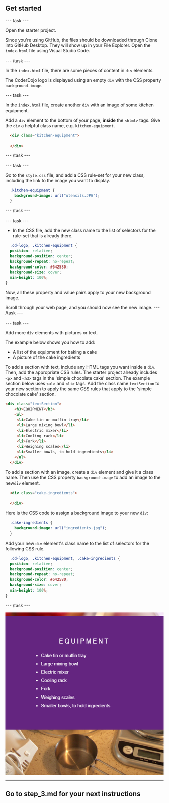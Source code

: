 ## Get started

--- task ---

Open the starter project.

Since you're using GitHub, the files should be downloaded through Clone into GitHub Desktop. They will show up in your File Explorer. Open the `index.html` file using Visual Studio Code.

--- /task ---

In the `index.html` file, there are some pieces of content in `div` elements. 

The CoderDojo logo is displayed using an empty `div` with the CSS property ```background-image```.

--- task ---

In the `index.html` file, create another `div` with an image of some kitchen equipment.

Add a `div` element to the bottom of your page, **inside** the `<html>` tags. Give the `div` a helpful class name, e.g. `kitchen-equipment`.

```html
  <div class="kitchen-equipment">

  </div>
  ```

--- /task ---

--- task ---

Go to the ```style.css``` file, and add a CSS rule-set for your new class, including the link to the image you want to display.
```css
  .kitchen-equipment {
    background-image: url("utensils.JPG");
  }
```
--- /task ---

--- task ---

+ In the CSS file, add the new class name to the list of selectors for the rule-set that is already there.
```css
  .cd-logo, .kitchen-equipment {
  position: relative;
  background-position: center;
  background-repeat: no-repeat;
  background-color: #642580;
  background-size: cover;
  min-height: 100%;
}
```
Now, all these property and value pairs apply to your new background image.

Scroll through your web page, and you should now see the new image.
--- /task ---

--- task ---

Add more `div` elements with pictures or text. 

The example below shows you how to add:
+ A list of the equipment for baking a cake
+ A picture of the cake ingredients

To add a section with text, include any HTML tags you want inside a `div`. Then, add the appropriate CSS rules. The starter project already includes `<p>` and `<h3>` tags in the 'simple chocolate cake' section. The example section below uses `<ul>` and `<li>` tags. Add the class name `textSection` to your new section to apply the same CSS rules that apply to the 'simple chocolate cake' section.

```html
<div class="textSection">
    <h3>EQUIPMENT</h3>
    <ul>
     <li>Cake tin or muffin tray</li>
     <li>Large mixing bowl</li>
     <li>Electric mixer</li>
     <li>Cooling rack</li>
     <li>Fork</li>
     <li>Weighing scales</li>
     <li>Smaller bowls, to hold ingredients</li>
    </ul>
  </div>
```

To add a section with an image, create a `div` element and give it a class name. Then use the CSS property `background-image` to add an image to the new`div` element.

```html
  <div class="cake-ingredients">

  </div>
  ```

Here is the CSS code to assign a background image to your new `div`:

```css
  .cake-ingredients {
    background-image: url("ingredients.jpg");
  }
```

Add your new `div` element's class name to the list of selectors for the following CSS rule.

```css
  .cd-logo, .kitchen-equipment, .cake-ingredients {
  position: relative;
  background-position: center;
  background-repeat: no-repeat;
  background-color: #642580;
  background-size: cover;
  min-height: 100%;
}
```

--- /task ---

![Image of project after current step](images/AfterStep2.png)

---
Go to step_3.md for your next instructions
---

